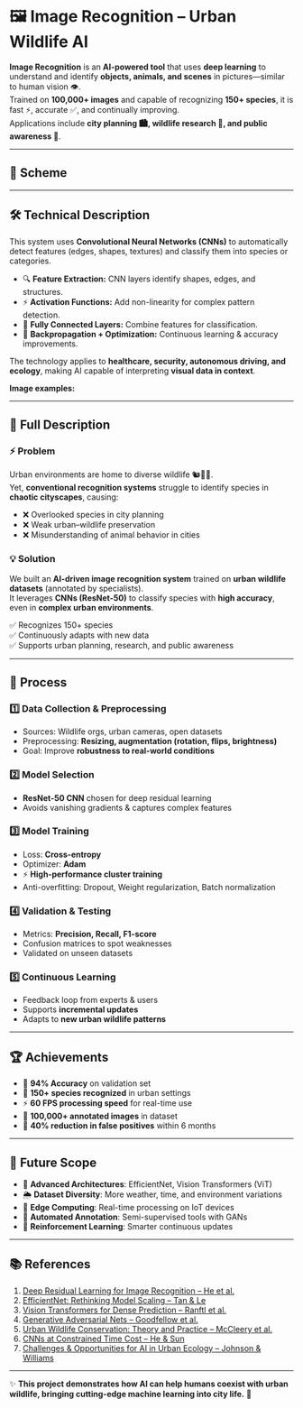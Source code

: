 # 🖼️ Image Recognition – Urban Wildlife AI

**Image Recognition** is an **AI-powered tool** that uses **deep learning** to understand and identify **objects, animals, and scenes** in pictures—similar to human vision 👁️.  
Trained on **100,000+ images** and capable of recognizing **150+ species**, it is fast ⚡, accurate ✅, and continually improving.  
Applications include **city planning 🏙️, wildlife research 🦊, and public awareness 📢**.

---

## 📌 Scheme


---

## 🛠️ Technical Description
This system uses **Convolutional Neural Networks (CNNs)** to automatically detect features (edges, shapes, textures) and classify them into species or categories.

- 🔍 **Feature Extraction:** CNN layers identify shapes, edges, and structures.
- ⚡ **Activation Functions:** Add non-linearity for complex pattern detection.
- 🧩 **Fully Connected Layers:** Combine features for classification.
- 🔄 **Backpropagation + Optimization:** Continuous learning & accuracy improvements.

The technology applies to **healthcare, security, autonomous driving, and ecology**, making AI capable of interpreting **visual data in context**.

**Image examples:** 

---

## 📖 Full Description

### ⚡ Problem
Urban environments are home to diverse wildlife 🐿️🦉🦝.  
Yet, **conventional recognition systems** struggle to identify species in **chaotic cityscapes**, causing:
- ❌ Overlooked species in city planning
- ❌ Weak urban–wildlife preservation
- ❌ Misunderstanding of animal behavior in cities

### 💡 Solution
We built an **AI-driven image recognition system** trained on **urban wildlife datasets** (annotated by specialists).  
It leverages **CNNs (ResNet-50)** to classify species with **high accuracy**, even in **complex urban environments**.

✅ Recognizes 150+ species  
✅ Continuously adapts with new data  
✅ Supports urban planning, research, and public awareness

---

## 🔄 Process

### 1️⃣ Data Collection & Preprocessing
- Sources: Wildlife orgs, urban cameras, open datasets
- Preprocessing: **Resizing, augmentation (rotation, flips, brightness)**
- Goal: Improve **robustness to real-world conditions**

### 2️⃣ Model Selection
- **ResNet-50 CNN** chosen for deep residual learning
- Avoids vanishing gradients & captures complex features

### 3️⃣ Model Training
- Loss: **Cross-entropy**
- Optimizer: **Adam**
- ⚡ **High-performance cluster training**
- Anti-overfitting: Dropout, Weight regularization, Batch normalization

### 4️⃣ Validation & Testing
- Metrics: **Precision, Recall, F1-score**
- Confusion matrices to spot weaknesses
- Validated on unseen datasets

### 5️⃣ Continuous Learning
- Feedback loop from experts & users
- Supports **incremental updates**
- Adapts to **new urban wildlife patterns**

---

## 🏆 Achievements

- 🎯 **94% Accuracy** on validation set
- 🦉 **150+ species recognized** in urban settings
- ⚡ **60 FPS processing speed** for real-time use
- 📸 **100,000+ annotated images** in dataset
- 🔽 **40% reduction in false positives** within 6 months

---

## 🔮 Future Scope

- 🧠 **Advanced Architectures**: EfficientNet, Vision Transformers (ViT)
- 🌦️ **Dataset Diversity**: More weather, time, and environment variations
- 📡 **Edge Computing**: Real-time processing on IoT devices
- 🤖 **Automated Annotation**: Semi-supervised tools with GANs
- 🔄 **Reinforcement Learning**: Smarter continuous updates

---

## 📚 References

1. [Deep Residual Learning for Image Recognition – He et al.](https://example.com/deep-residual-learning)
2. [EfficientNet: Rethinking Model Scaling – Tan & Le](https://example.com/efficientnet)
3. [Vision Transformers for Dense Prediction – Ranftl et al.](https://example.com/vision-transformers)
4. [Generative Adversarial Nets – Goodfellow et al.](https://example.com/generative-adversarial-nets)
5. [Urban Wildlife Conservation: Theory and Practice – McCleery et al.](https://example.com/urban-wildlife-conservation)
6. [CNNs at Constrained Time Cost – He & Sun](https://example.com/cnn-time-cost)
7. [Challenges & Opportunities for AI in Urban Ecology – Johnson & Williams](https://example.com/ai-urban-ecology-review)

---

✨ **This project demonstrates how AI can help humans coexist with urban wildlife, bringing cutting-edge machine learning into city life.** 🚀
